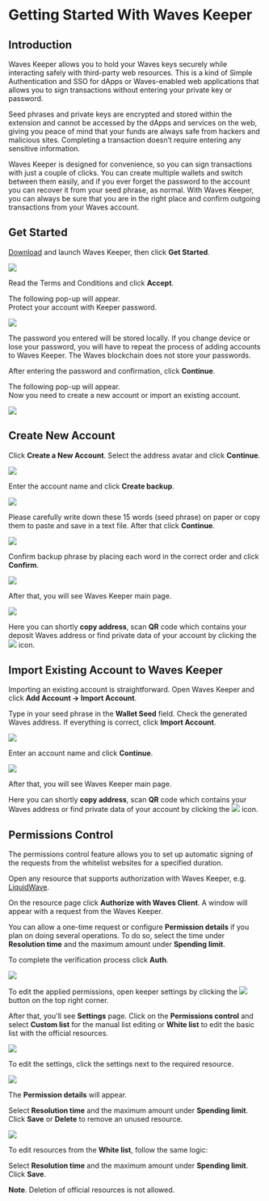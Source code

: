 # Getting Started With Waves Keeper

## Introduction

Waves Keeper allows you to hold your Waves keys securely while interacting safely with third-party web resources. This is a kind of Simple Authentication and SSO for dApps or Waves-enabled web applications that allows you to sign transactions without entering your private key or password.

Seed phrases and private keys are encrypted and stored within the extension and cannot be accessed by the dApps and services on the web, giving you peace of mind that your funds are always safe from hackers and malicious sites. Completing a transaction doesn’t require entering any sensitive information.

Waves Keeper is designed for convenience, so you can sign transactions with just a couple of clicks. You can create multiple wallets and switch between them easily, and if you ever forget the password to the account you can recover it from your seed phrase, as normal. With Waves Keeper, you can always be sure that you are in the right place and confirm outgoing transactions from your Waves account.

## Get Started

[Download](/en/ecosystem/waves-keeper) and launch Waves Keeper, then click **Get Started**.

![](./_assets/waves_keeper_01.png)

Read the Terms and Conditions and click **Accept**.

The following pop-up will appear.  
Protect your account with Keeper password.

![](./_assets/waves_keeper_02.png)

The password you entered will be stored locally. If you change device or lose your password, you will have to repeat the process of adding accounts to Waves Keeper. The Waves blockchain does not store your passwords.

After entering the password and confirmation, click **Continue**.

The following pop-up will appear.  
Now you need to create a new account or import an existing account.

![](./_assets/waves_keeper_03.png)

## Create New Account

Click **Create a New Account**. Select the address avatar and click **Continue**.

![](./_assets/waves_keeper_04.png)

Enter the account name and click **Create backup**.

![](./_assets/waves_keeper_05.png)

Please carefully write down these 15 words (seed phrase) on paper or copy them to paste and save in a text file. After that click **Continue**.

![](./_assets/waves_keeper_06.png)

Confirm backup phrase by placing each word in the correct order and click **Confirm**.

![](./_assets/waves_keeper_07.png)

After that, you will see Waves Keeper main page.

![](./_assets/waves_keeper_08.png)

Here you can shortly **copy address**, scan **QR** code which contains your deposit Waves address or find private data of your account by clicking the ![](./_assets/waves_keeper_08.1.png) icon.

## Import Existing Account to Waves Keeper

Importing an existing account is straightforward. Open Waves Keeper and click **Add Account → Import Account**.

Type in your seed phrase in the **Wallet Seed** field. Check the generated Waves address. If everything is correct, click **Import Account**.

![](./_assets/waves_keeper_14.png)

Enter an account name and click **Continue**.

![](./_assets/waves_keeper_05.png)

After that, you will see Waves Keeper main page.

Here you can shortly **copy address**, scan **QR** code which contains your Waves address or find private data of your account by clicking the ![](./_assets/waves_keeper_08.1.png) icon.

## Permissions Control

The permissions control feature allows you to set up automatic signing of the requests from the whitelist websites for a specified duration.

Open any resource that supports authorization with Waves Keeper, e.g. [LiquidWave](https://liquidwave.io/).

On the resource page click **Authorize with Waves Client**. A window will appear with a request from the Waves Keeper.

You can allow a one-time request or configure **Permission details** if you plan on doing several operations. To do so, select the time under **Resolution time** and the maximum amount under **Spending limit**.

To complete the verification process click **Auth**.

![](./_assets/waves_keeper_15.png)

To edit the applied permissions, open keeper settings by clicking the ![](./_assets/waves_keeper_15.1.png) button on the top right corner.

After that, you'll see **Settings** page. Click on the **Permissions control** and select **Custom list** for the manual list editing or **White list** to edit the basic list with the official resources.

![](./_assets/waves_keeper_15.2.png)

To edit the settings, click the settings next to the required resource.

![](./_assets/waves_keeper_16.png)

The **Permission details** will appear.

Select **Resolution time** and the maximum amount under **Spending limit**. Click **Save** or **Delete** to remove an unused resource.

![](./_assets/waves_keeper_17.png)

To edit resources from the **White list**, follow the same logic:

Select **Resolution time** and the maximum amount under **Spending limit**. Click **Save**.

**Note**. Deletion of official resources is not allowed.
